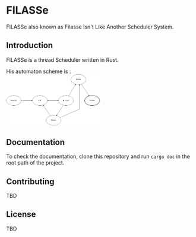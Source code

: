 # FILASSe

FILASSe also known as Filasse Isn't Like Another Scheduler System.

## Introduction
FILASSe is a thread Scheduler written in Rust. 

His automaton scheme is :  
<img src="scheme.png" alt="Scheme" width="50%">


## Documentation
To check the documentation, clone this repository and run `cargo doc` in the root path of the project.

## Contributing
TBD

## License
TBD
